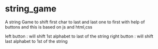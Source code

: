 # string_game
A string Game to shift first char to last and last one to first with help of buttons and this is based on js and html,css

left button : will shift 1st alphabet to last of the string
right button : will shift last alphabet to 1st of the string

